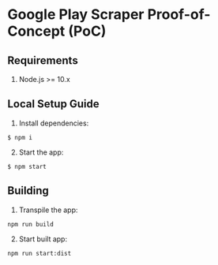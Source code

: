 # Google Play Scraper Proof-of-Concept (PoC)

## Requirements

1. Node.js >= 10.x

## Local Setup Guide

1. Install dependencies:

```
$ npm i
```

2. Start the app:

```
$ npm start
```

## Building

1. Transpile the app:

```
npm run build
```

2. Start built app:

```
npm run start:dist
```
